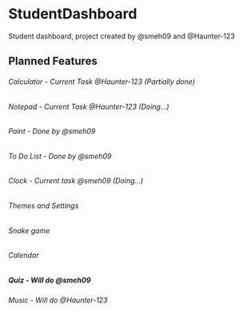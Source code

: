 # StudentDashboard
Student dashboard, project created by @smeh09 and @Haunter-123


## Planned Features
###### Calculator - Current Task @Haunter-123 (Partially done)
###### Notepad - Current Task @Haunter-123 (Doing...)
###### Paint - Done by @smeh09
###### To Do List - Done by @smeh09
###### Clock - Current task @smeh09 (Doing...)
###### Themes and Settings
###### Snake game
###### Calendar
##### Quiz - Will do @smeh09
###### Music - Will do @Haunter-123
